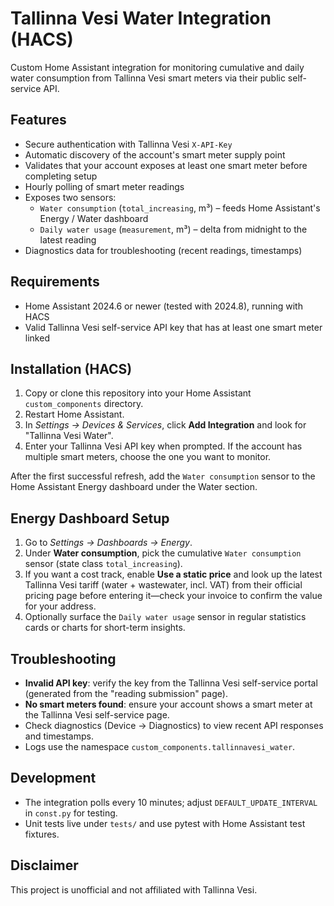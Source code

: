 # Tallinna Vesi Water Integration (HACS)

Custom Home Assistant integration for monitoring cumulative and daily water consumption from Tallinna Vesi smart meters via their public self-service API.

## Features

- Secure authentication with Tallinna Vesi `X-API-Key`
- Automatic discovery of the account's smart meter supply point
- Validates that your account exposes at least one smart meter before completing setup
- Hourly polling of smart meter readings
- Exposes two sensors:
  - `Water consumption` (`total_increasing`, m³) – feeds Home Assistant's Energy / Water dashboard
  - `Daily water usage` (`measurement`, m³) – delta from midnight to the latest reading
- Diagnostics data for troubleshooting (recent readings, timestamps)

## Requirements

- Home Assistant 2024.6 or newer (tested with 2024.8), running with HACS
- Valid Tallinna Vesi self-service API key that has at least one smart meter linked

## Installation (HACS)

1. Copy or clone this repository into your Home Assistant `custom_components` directory.
2. Restart Home Assistant.
3. In *Settings → Devices & Services*, click **Add Integration** and look for "Tallinna Vesi Water".
4. Enter your Tallinna Vesi API key when prompted. If the account has multiple smart meters, choose the one you want to monitor.

After the first successful refresh, add the `Water consumption` sensor to the Home Assistant Energy dashboard under the Water section.

## Energy Dashboard Setup

1. Go to *Settings → Dashboards → Energy*.
2. Under **Water consumption**, pick the cumulative `Water consumption` sensor (state class `total_increasing`).
3. If you want a cost track, enable **Use a static price** and look up the latest Tallinna Vesi tariff (water + wastewater, incl. VAT) from their official pricing page before entering it—check your invoice to confirm the value for your address.
4. Optionally surface the `Daily water usage` sensor in regular statistics cards or charts for short-term insights.

## Troubleshooting

- **Invalid API key**: verify the key from the Tallinna Vesi self-service portal (generated from the "reading submission" page).
- **No smart meters found**: ensure your account shows a smart meter at the Tallinna Vesi self-service page.
- Check diagnostics (Device → Diagnostics) to view recent API responses and timestamps.
- Logs use the namespace `custom_components.tallinnavesi_water`.

## Development

- The integration polls every 10 minutes; adjust `DEFAULT_UPDATE_INTERVAL` in `const.py` for testing.
- Unit tests live under `tests/` and use pytest with Home Assistant test fixtures.

## Disclaimer

This project is unofficial and not affiliated with Tallinna Vesi.
